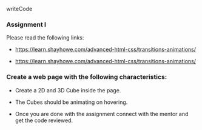 writeCode

### Assignment I

Please read the following links:

- https://learn.shayhowe.com/advanced-html-css/transitions-animations/

- https://learn.shayhowe.com/advanced-html-css/transitions-animations/

### Create a web page with the following characteristics:

- Create a 2D and 3D Cube inside the page.

- The Cubes should be animating on hovering.

- Once you are done with the assignment connect with the mentor and get the code reviewed.
